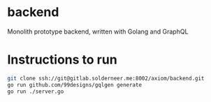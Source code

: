 # backend

Monolith prototype backend, written with Golang and GraphQL

# Instructions to run

```bash
git clone ssh://git@gitlab.solderneer.me:8002/axiom/backend.git
go run github.com/99designs/gqlgen generate
go run ./server.go
```
